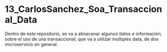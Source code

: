 # 13_CarlosSanchez_Soa_Transaccional_Data
Dentro de este repositorio, se va a almacenar algunos datos e información, sobre el uso de una transaccional, que va a utilizar multiples data, de dos microservicio en general.
